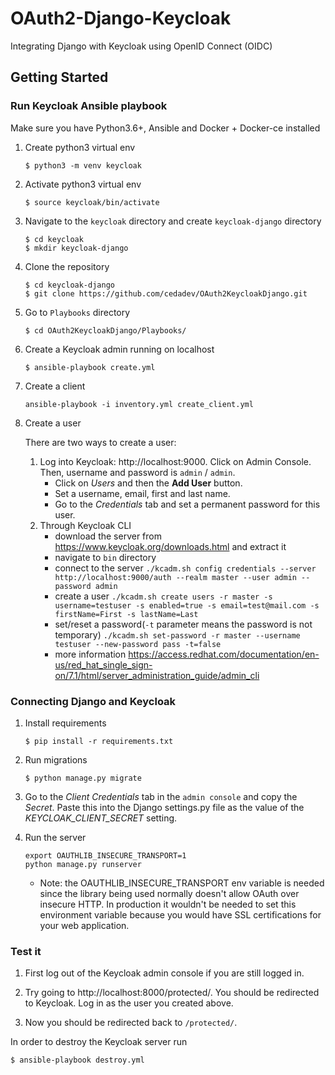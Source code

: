 # OAuth2-Django-Keycloak

Integrating Django with Keycloak using OpenID Connect (OIDC)

## Getting Started
### Run Keycloak Ansible playbook

Make sure you have Python3.6+, Ansible and Docker + Docker-ce installed
1. Create python3 virtual env
    ```
    $ python3 -m venv keycloak
    ```

2. Activate python3 virtual env
    ```
    $ source keycloak/bin/activate
    ```
3. Navigate to the `keycloak` directory and create `keycloak-django` directory
    ```
    $ cd keycloak
    $ mkdir keycloak-django
    ```

4. Clone the repository
    ```
    $ cd keycloak-django
    $ git clone https://github.com/cedadev/OAuth2KeycloakDjango.git
    ```
5. Go to `Playbooks` directory
    ```
    $ cd OAuth2KeycloakDjango/Playbooks/
    ```

6.  Create a Keycloak admin running on localhost
    ```
    $ ansible-playbook create.yml
    ```
7. Create a client
    ```
    ansible-playbook -i inventory.yml create_client.yml
    ```
8. Create a user

    There are two ways to create a user:
    1) Log into Keycloak: http://localhost:9000. Click on Admin Console. Then, username and password is `admin` / `admin`.
        - Click on _Users_ and then the **Add User** button.
        - Set a username, email, first and last name.
        - Go to the _Credentials_ tab and set a permanent password for this user.
    2) Through Keycloak CLI
        - download the server from https://www.keycloak.org/downloads.html and extract it
        - navigate to `bin` directory
        - connect to the server ```./kcadm.sh config credentials --server http://localhost:9000/auth --realm master --user admin --password admin```
        - create a user ```./kcadm.sh create users -r master -s username=testuser -s enabled=true -s email=test@mail.com -s firstName=First -s lastName=Last```
        - set/reset a  password(`-t` parameter means the password is not temporary) ```./kcadm.sh set-password -r master --username testuser --new-password pass -t=false``` 
        - more information https://access.redhat.com/documentation/en-us/red_hat_single_sign-on/7.1/html/server_administration_guide/admin_cli
        
### Connecting Django and Keycloak

1. Install requirements
    ```
    $ pip install -r requirements.txt
    ```

2. Run migrations 
    ```
    $ python manage.py migrate
    ```
3. Go to the _Client Credentials_ tab in the `admin console` and copy the _Secret_. Paste this into the
   Django settings.py file as the value of the _KEYCLOAK_CLIENT_SECRET_ setting.
   
4. Run the server

    ```
    export OAUTHLIB_INSECURE_TRANSPORT=1
    python manage.py runserver
    ```

    - Note: the OAUTHLIB_INSECURE_TRANSPORT env variable is needed since the
      library being used normally doesn't allow OAuth over insecure HTTP. In
      production it wouldn't be needed to set this environment variable because you
      would have SSL certifications for your web application.
   
### Test it

1. First log out of the Keycloak admin console if you are still logged in.

2. Try going to http://localhost:8000/protected/. You should be redirected to Keycloak. Log in as the user you created above.

3. Now you should be redirected back to `/protected/`.

In order to destroy the Keycloak server run
```
$ ansible-playbook destroy.yml
```
